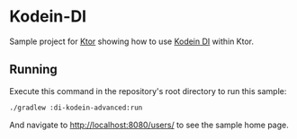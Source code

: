 # Kodein-DI

Sample project for [Ktor](https://ktor.io) showing how to use [Kodein DI](https://kodein.org/Kodein-DI/) within Ktor.

## Running

Execute this command in the repository's root directory to run this sample:

```bash
./gradlew :di-kodein-advanced:run
```
 
And navigate to [http://localhost:8080/users/](http://localhost:8080/users/) to see the sample home page.  
